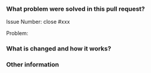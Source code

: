 ### What problem were solved in this pull request?

Issue Number: close #xxx

Problem:

### What is changed and how it works?

### Other information
